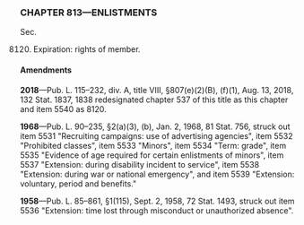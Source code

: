### **CHAPTER 813—ENLISTMENTS** ###

Sec.

8120. Expiration: rights of member.

#### Amendments ####

**2018**—Pub. L. 115–232, div. A, title VIII, §807(e)(2)(B), (f)(1), Aug. 13, 2018, 132 Stat. 1837, 1838 redesignated chapter 537 of this title as this chapter and item 5540 as 8120.

**1968**—Pub. L. 90–235, §2(a)(3), (b), Jan. 2, 1968, 81 Stat. 756, struck out item 5531 "Recruiting campaigns: use of advertising agencies", item 5532 "Prohibited classes", item 5533 "Minors", item 5534 "Term: grade", item 5535 "Evidence of age required for certain enlistments of minors", item 5537 "Extension: during disability incident to service", item 5538 "Extension: during war or national emergency", and item 5539 "Extension: voluntary, period and benefits."

**1958**—Pub. L. 85–861, §1(115), Sept. 2, 1958, 72 Stat. 1493, struck out item 5536 "Extension: time lost through misconduct or unauthorized absence".